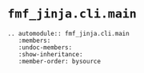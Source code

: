 # `fmf_jinja.cli.main`

```{eval-rst}
.. automodule:: fmf_jinja.cli.main
   :members:
   :undoc-members:
   :show-inheritance:
   :member-order: bysource
```

